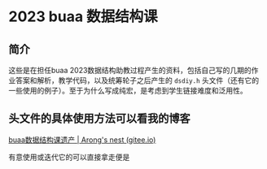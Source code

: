 # 2023 buaa 数据结构课

## 简介

这些是在担任buaa 2023数据结构助教过程产生的资料，包括自己写的几期的作业答案和解析，教学代码，以及统筹轮子之后产生的 `dsdiy.h` 头文件（还有它的一些使用的例子）。至于为什么写成纯宏，是考虑到学生链接难度和泛用性。

## 头文件的具体使用方法可以看我的博客

[buaa数据结构课遗产 | Arong&#39;s nest (gitee.io)](https://arong489.gitee.io/blog/2023/06/29/buaa%E6%95%B0%E6%8D%AE%E7%BB%93%E6%9E%84%E8%AF%BE%E9%81%97%E4%BA%A7/)

有意使用或迭代它的可以直接拿走便是
